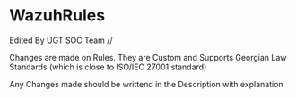 # WazuhRules

Edited By UGT SOC Team //

Changes are made on Rules.
They are Custom and Supports Georgian Law Standards (which is close to ISO/IEC 27001 standard)

Any Changes made should be writtend in the Description with explanation
